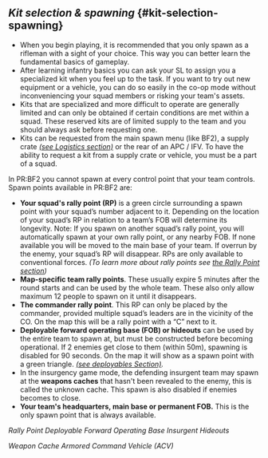 ## _Kit selection &amp; spawning_ {#kit-selection-spawning}

*   When you begin playing, it is recommended that you only spawn as a rifleman with a sight of your choice. This way you can better learn the fundamental basics of gameplay.
*   After learning infantry basics you can ask your SL to assign you a specialized kit when you feel up to the task. If you want to try out new equipment or a vehicle, you can do so easily in the co-op mode without inconveniencing your squad members or risking your team&#039;s assets.
*   Kits that are specialized and more difficult to operate are generally limited and can only be obtained if certain conditions are met within a squad. These reserved kits are of limited supply to the team and you should always ask before requesting one.
*   Kits can be requested from the main spawn menu (like BF2), a supply crate [_(see Logistics section)_](logistics.md) or the rear of an APC / IFV. To have the ability to request a kit from a supply crate or vehicle, you must be a part of a squad.

In PR:BF2 you cannot spawn at every control point that your team controls. Spawn points available in PR:BF2 are:

*   **Your squad&#039;s rally point (RP)** is a green circle surrounding a spawn point with your squad’s number adjacent to it. Depending on the location of your squad’s RP in relation to a team’s FOB will determine its longevity. Note: If you spawn on another squad’s rally point, you will automatically spawn at your own rally point, or any nearby FOB. If none available you will be moved to the main base of your team. If overrun by the enemy, your squad’s RP will disappear. RPs are only available to conventional forces. _(To learn more about rally points see_ [_the Rally Point section_](../the_squad_leader/rally_points.md)_)_
*   **Map-specific team rally points**. These usually expire 5 minutes after the round starts and can be used by the whole team. These also only allow maximum 12 people to spawn on it until it disappears.
*   **The commander rally point**. This RP can only be placed by the commander, provided multiple squad’s leaders are in the vicinity of the CO. On the map this will be a rally point with a “C” next to it.
*   **Deployable forward operating base (FOB) or hideouts** can be used by the entire team to spawn at, but must be constructed before becoming operational. If 2 enemies get close to them (within 50m), spawning is disabled for 90 seconds. On the map it will show as a spawn point with a green triangle. [_(see deployables Section)_](../the_squad_leader/deployable_structures.md)_._
*   In the insurgency game mode, the defending insurgent team may spawn at the **weapons caches** that hasn&#039;t been revealed to the enemy, this is called the unknown cache. This spawn is also disabled if enemies becomes to close.
*   **Your team&#039;s headquarters, main base or permanent FOB.** This is the only spawn point that is always available.

_Rally Point Deployable Forward Operating Base Insurgent Hideouts_

_Weapon Cache Armored Command Vehicle (ACV)_